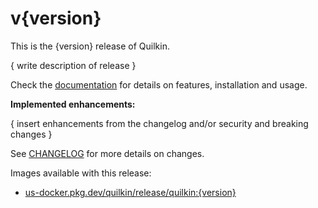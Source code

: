 # v{version}

This is the {version} release of Quilkin.

{ write description of release }

Check the [documentation](https://github.com/EmbarkStudios/quilkin#documentation) for details on features, installation and
usage.

**Implemented enhancements:**

{ insert enhancements from the changelog and/or security and breaking changes }

See [CHANGELOG](https://github.com/EmbarkStudios/quilkin/blob/release-{version}/CHANGELOG.md) for more details on changes.

Images available with this release:

- [us-docker.pkg.dev/quilkin/release/quilkin:{version}](https://us-docker.pkg.dev/quilkin/release/quilkin:{version})
